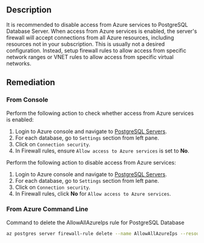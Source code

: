 ## Description

It is recommended to disable access from Azure services to PostgreSQL Database Server. When access from Azure services is enabled, the server's firewall will accept connections from all Azure resources, including resources not in your subscription. This is usually not a desired configuration. Instead, setup firewall rules to allow access from specific network ranges or VNET rules to allow access from specific virtual networks.

## Remediation

### From Console

Perform the following action to check whether access from Azure services is enabled:

1. Login to Azure console and navigate to [PostgreSQL Servers](https://portal.azure.com/#create/Microsoft.PostgreSQLServer).
2. For each database, go to `Settings` section from left pane.
3. Click on `Connection security`.
4. In Firewall rules, ensure `Allow access to Azure services` is set to **No**.

Perform the following action to disable access from Azure services:

1. Login to Azure console and navigate to [PostgreSQL Servers](https://portal.azure.com/#create/Microsoft.PostgreSQLServer).
2. For each database, go to `Settings` section from left pane.
3. Click on `Connection security`.
4. In Firewall rules, click **No** for `Allow access to Azure services`.

### From Azure Command Line

Command to delete the AllowAllAzureIps rule for PostgreSQL Database

```bash
az postgres server firewall-rule delete --name AllowAllAzureIps --resource- group <resourceGroupName> --server-name <serverName>
```